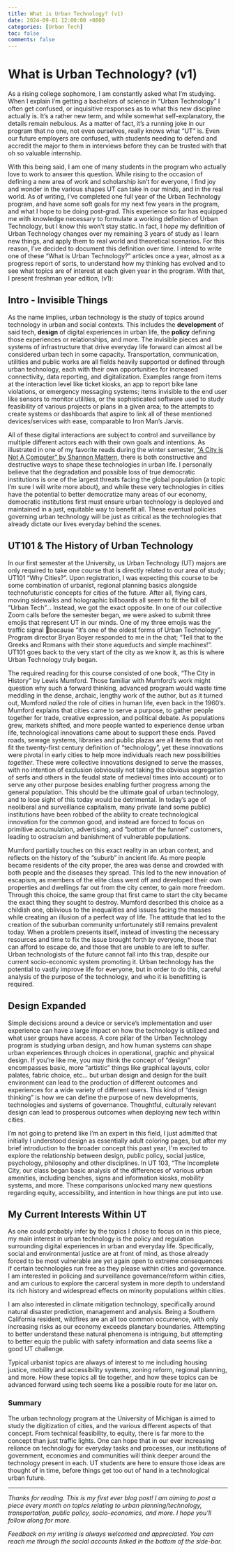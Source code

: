 ```yaml
---
title: What is Urban Technology? (v1)
date: 2024-09-01 12:00:00 +0800
categories: [Urban Tech]
toc: false
comments: false
---
```

# What is Urban Technology? (v1)

As a rising college sophomore, I am constantly asked what I’m studying. When I explain I’m getting a bachelors of science in “Urban Technology” I often get confused, or inquisitive responses as to what this new discipline actually is. It’s a rather new term, and while somewhat self-explanatory, the details remain nebulous. As a matter of fact, it’s a running joke in our program that no one, not even ourselves, really knows what “UT” is. Even our future employers are confused, with students needing to defend and accredit the major to them in interviews before they can be trusted with that oh so valuable internship. 

With this being said, I am one of many students in the program who actually love to work to answer this question. While rising to the occasion of defining a new area of work and scholarship isn’t for everyone, I find joy and wonder in the various shapes UT can take in our minds, and in the real world. As of writing, I’ve completed one full year of the Urban Technology program, and have some soft goals for my next few years in the program, and what I hope to be doing post-grad. This experience so far has equipped me with knowledge necessary to formulate a working definition of Urban Technology, but I know this won’t stay static. In fact, I *hope* my definition of Urban Technology changes over my remaining 3 years of study as I learn new things, and apply them to real world and theoretical scenarios. For this reason, I’ve decided to document this definition over time. I intend to write one of these “What is Urban Technology?” articles once a year, almost as a progress report of sorts, to understand how my thinking has evolved and to see what topics are of interest at each given year in the program. With that, I present freshman year edition, (v1):

## Intro - Invisible Things

As the name implies, urban technology is the study of topics around technology in urban and social contexts. This includes the **development** of said tech, **design** of digital experiences in urban life, the **policy** defining those experiences or relationships, and more. The invisible pieces and systems of infrastructure that drive everyday life forward can almost all be considered urban tech in some capacity. Transportation, communication, utilities and public works are all fields heavily supported or defined through urban technology, each with their own opportunities for increased connectivity, data reporting, and digitalization. Examples range from items at the interaction level like ticket kiosks, an app to report bike lane violations, or emergency messaging systems; items invisible to the end user like sensors to monitor utilities, or the sophisticated software used to study feasibility of various projects or plans in a given area; to the attempts to create systems or dashboards that aspire to link all of these mentioned devices/services with ease, comparable to Iron Man’s Jarvis.

All of these digital interactions are subject to control and surveillance by multiple different actors each with their own goals and intentions. As illustrated in one of my favorite reads during the winter semester, [“A City is Not A Computer” by Shannon Mattern](https://placesjournal.org/article/a-city-is-not-a-computer/), there is both constructive and destructive ways to shape these technologies in urban life. I personally believe that the degradation and possible loss of true democratic institutions is one of the largest threats facing the global population (a topic I’m sure I will write more about), and while these very technologies in cities have the potential to better democratize many areas of our economy, democratic institutions first must ensure urban technology is deployed and maintained in a just, equitable way to benefit all. These eventual policies governing urban technology will be just as critical as the technologies that already dictate our lives everyday behind the scenes.

## UT101 & The History of Urban Technology

In our first semester at the University, us Urban Technology (UT) majors are only required to take one course that is directly related to our area of study; UT101 “Why Cities?”. Upon registration, I was expecting this course to be some combination of urbanist, regional planning basics alongside technofuturistic concepts for cities of the future. After all, flying cars, moving sidewalks and holographic billboards all seem to fit the bill of “Urban Tech”… Instead, we got the exact opposite. In one of our collective Zoom calls before the semester began, we were asked to submit three emojis that represent UT in our minds. One of my three emojis was the traffic signal 🚦because “it’s one of the oldest forms of Urban Technology”. Program director Bryan Boyer responded to me in the chat; “Tell that to the Greeks and Romans with their stone aqueducts and simple machines!”. UT101 goes back to the very start of the city as we know it, as this is where Urban Technology truly began. 

The required reading for this course consisted of one book, “The City in History” by Lewis Mumford. Those familiar with Mumford’s work might question why such a forward thinking, advanced program would waste time meddling in the dense, archaic, lengthy work of the author, but as it turned out, Mumford *nailed* the role of cities in human life, even back in the 1960’s. Mumford explains that cities came to serve a purpose, to gather people together for trade, creative expression, and political debate. As populations grew, markets shifted, and more people wanted to experience dense urban life, technological innovations came about to support these ends. Paved roads, sewage systems, libraries and public plazas are all items that do not fit the twenty-first century definition of “technology”, yet these innovations were pivotal in early cities to help more individuals reach new possibilities *together*. These were collective innovations designed to serve the masses, with no intention of exclusion (obviously not taking the obvious segregation of serfs and others in the feudal state of medieval times into account) or to serve any other purpose besides enabling further progress among the general population. This should be the ultimate goal of urban technology, and to lose sight of this today would be detrimental. In today’s age of neoliberal and surveillance capitalism, many private (and some public) institutions have been robbed of the ability to create technological innovation for the common good, and instead are forced to focus on primitive accumulation, advertising, and “bottom of the funnel” customers, leading to ostracism and banishment of vulnerable populations. 

Mumford partially touches on this exact reality in an urban context, and reflects on the history of the “suburb” in ancient life. As more people became residents of the city proper, the area was dense and crowded with both people and the diseases they spread. This led to the new innovation of escapism, as members of the elite class went off and developed their own properties and dwellings far out from the city center, to gain more freedom. Through this choice, the same group that first came to start the city became the exact thing they sought to destroy. Mumford described this choice as a childish one, oblivious to the inequalities and issues facing the masses while creating an illusion of a perfect way of life. The attitude that led to the creation of the suburban community unfortunately still remains prevalent today. When a problem presents itself, instead of investing the necessary resources and time to fix the issue brought forth by everyone, those that can afford to escape do, and those that are unable to are left to suffer. Urban technologists of the future cannot fall into this trap, despite our current socio-economic system promoting it. Urban technology has the potential to vastly improve life for everyone, but in order to do this, careful analysis of the purpose of the technology, and who it is benefitting is required.

## Design Expanded

Simple decisions around a device or service’s implementation and user experience can have a large impact on how the technology is utilized and what user groups have access. A core pillar of the Urban Technology program is studying urban design, and how human systems can shape urban experiences through choices in operational, graphic and physical design. If you’re like me, you may think the concept of “design” encompasses basic, more “artistic” things like graphical layouts, color palates, fabric choice, etc… but urban design and design for the built environment can lead to the production of different outcomes and experiences for a wide variety of different users. This kind of “design thinking” is how we can define the purpose of new developments, technologies and systems of governance. Thoughtful, culturally relevant design can lead to prosperous outcomes when deploying new tech within cities.

I’m not going to pretend like I’m an expert in this field, I just admitted that initially I understood design as essentially adult coloring pages, but after my brief introduction to the broader concept this past year, I'm excited to explore the relationship between design, public policy, social justice, psychology, philosophy and other disciplines. In UT 103, “The Incomplete City, our class began basic analysis of the differences of various urban amenities, including benches, signs and information kiosks, mobility systems, and more. These comparisons unlocked many new questions regarding equity, accessibility, and intention in how things are put into use. 

## My Current Interests Within UT

As one could probably infer by the topics I chose to focus on in this piece, my main interest in urban technology is the policy and regulation surrounding digital experiences in urban and everyday life. Specifically, social and environmental  justice are at front of mind, as those already forced to be most vulnerable are yet again open to extreme consequences if certain technologies run free as they please within cities and governance. I am interested in policing and surveillance governance/reform within cities, and am curious to explore the carceral system in more depth to understand its rich history and widespread effects on minority populations within cities.

I am also interested in climate mitigation technology, specifically around natural disaster prediction, management and analysis. Being a Southern California resident, wildfires are an all too common occurrence, with only increasing risks as our economy exceeds planetary boundaries. Attempting to better understand these natural phenomena is intriguing, but attempting to better equip the public with safety information and data seems like a good UT challenge.

Typical urbanist topics are always of interest to me including housing justice, mobility and accessibility systems, zoning reform, regional planning, and more. How these topics all tie together, and how these topics can be advanced forward using tech seems like a possible route for me later on. 

### Summary

The urban technology program at the University of Michigan is aimed to study the digitization of cities, and the various different aspects of that concept. From technical feasibility, to equity, there is far more to the concept than just traffic lights. One can hope that in our ever increasing reliance on technology for everyday tasks and processes, our institutions of government, economies and communities will think deeper around the technology present in each. UT students are here to ensure those ideas are thought of in time, before things get too out of hand in a technological urban future.

***

*Thanks for reading. This is my first ever blog post! I am aiming to post a piece every month on topics relating to urban planning/technology, transportation, public policy, socio-economics, and more. I hope you'll follow along for more.*

*Feedback on my writing is always welcomed and appreciated. You can reach me through the social accounts linked in the bottom of the side-bar.*